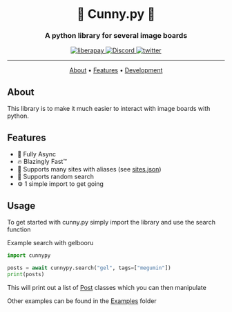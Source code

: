 <h1 align="center">🦀 Cunny.py 🦀</h1>

<h3 align="center">A python library for several image boards</h3>

<p align="center">
    <a href="https://liberapay.com/GlitchyChan/donate">
        <img src="https://img.shields.io/badge/Liberapay-F6C915?style=for-the-badge&logo=liberapay&logoColor=black" alt="liberapay" />
    </a>
    <a href="https://discord.gg/ZxbYHEh">
        <img src="https://img.shields.io/badge/Discord-5865F2?logo=discord&logoColor=fff&style=for-the-badge" alt="Discord" />
    </a>
    <a href="https://twitter.com/glitchychan">
        <img src="https://img.shields.io/badge/twitter-%2300acee?&style=for-the-badge&logo=twitter&logoColor=white" alt="twitter" />
    </a>
</p>

---

<p align="center">
    <a href="#about">About</a> •
    <a href="#features">Features</a> •
    <a href="#usage">Development</a>
</p>

## **About**
This library is to make it much easier to interact with image boards with python.

## **Features**
- 🔁 Fully Async
- 🔥 Blazingly Fast™️
- 💯 Supports many sites with aliases (see [sites.json](./cunnypy/sites.json))
- 🎱 Supports random search
- ⚙️ 1 simple import to get going

## **Usage**
To get started with cunny.py simply import the library and use the search function

Example search with gelbooru
```python
import cunnypy

posts = await cunnypy.search("gel", tags=["megumin"])
print(posts)
```
This will print out a list of [Post](./cunnypy/classes.py#L30-L80) classes which you can then manipulate


Other examples can be found in the [Examples](./examples) folder
